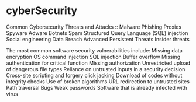 # cyberSecurity

Common Cybersecurity Threats and Attacks ::
Malware
Phishing
Proxies
Spyware
Adware
Botnets
Spam
Structured Query Language (SQL) injection
Social engineering
Data Breach
Advanced Persistent Threats
Insider threats


The most common software security vulnerabilities include:
Missing data encryption
OS command injection
SQL injection
Buffer overflow
Missing authentication for critical function
Missing authorization
Unrestricted upload of dangerous file types
Reliance on untrusted inputs in a security decision
Cross-site scripting and forgery
click jacking
Download of codes without integrity checks
Use of broken algorithms
URL redirection to untrusted sites
Path traversal
Bugs
Weak passwords
Software that is already infected with virus

